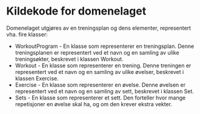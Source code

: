 # Kildekode for domenelaget

Domenelaget utgjøres av en treningsplan og dens elementer, representert vha. fire klasser:

* WorkoutProgram - En klasse som representerer en treningsplan. Denne treningsplanen er representert ved et navn og en samling av ulike treningsøkter, beskrevet i klassen Workout.
* Workout - En klasse som representerer en trening. Denne treningen er representert ved et navn og en samling av ulike øvelser, beskrevet i klassen Exercise.
* Exercise - En klasse som representerer en øvelse. Denne øvelsen er representert ved et navn og en samling av sett, beskrevet i klassen Set. 
* Sets - En klasse som representerer et sett. Den forteller hvor mange repetisjoner en øvelse skal ha, og om den krever ekstra vekter.
